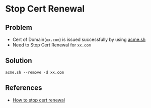 # Stop Cert Renewal

## Problem
* Cert of Domain(`xx.com`) is issued successfully by using [acme.sh](https://github.com/acmesh-official/acme.sh)
* Need to Stop Cert Renewal for `xx.com`

## Solution
```
acme.sh --remove -d xx.com
```

## References
* [How to stop cert renewal](https://github.com/acmesh-official/acme.sh?tab=readme-ov-file#13-how-to-stop-cert-renewal)
